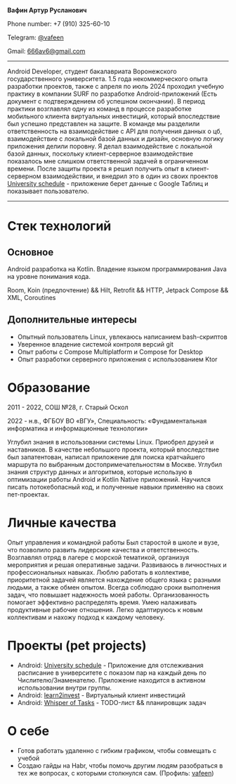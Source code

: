 **Вафин Артур Русланович**

Phone number: +7 (910) 325-60-10

Telegram: [@vafeen](https://t.me/vafeen)

Gmail: [666av6@gmail.com](https://mail.google.com/mail/?view=cm&fs=1&to=666av6@gmail.com)

___

Android Developer, студент бакалавриата Воронежского государственного университета.
1.5 года некоммерческого опыта разработки проектов, также с апреля по июль 2024 проходил учебную практику в компании SURF по разработке Android-приложений
(Есть документ с подтверждением об успешном окончании). В период практики возглавлял одну из команд в процессе разработке мобильного клиента виртуальных инвестиций, который впоследствие был успешно представлен на защите.
В команде мы разделили ответственность на взаимодействие с API для получения данных о цб, взаимодействие с локальной базой данных и дизайн, основную логику приложения делили поровну. Я делал взаимодействие с локальной базой данных, поскольку клиент-серверное взаимодействие показалось мне слишком ответственной задачей в ограниченном времени.
После защиты проекта я решил получить опыт в клиент-серверном взаимодействии, и внедрил это в один из своих проектов [University schedule](https://github.com/vafeen/UniversitySchedule) - приложение берет данные с Google Таблиц и показывает пользователю.

___

# Стек технологий

## Основное

Android разработка на Kotlin. Владение языком программирования Java на уровне понимания кода.

Room, Koin (предпочтение) && Hilt, Retrofit && HTTP, Jetpack Compose && XML, Coroutines

## Дополнительные интересы

- Опытный пользователь Linux, увлекаюсь написанием bash-скриптов
- Уверенное владение системой контроля версий git
- Опыт работы с Compose Multiplatform и Compose for Desktop
- Опыт разработки серверного приложения с использованием Ktor

# Образование

2011 - 2022, СОШ №28, г. Старый Оскол

2022 - н.в., ФГБОУ ВО «ВГУ»,
Специальность: «Фундаментальная информатика и информационные технологии»

Углубил знания в использовании системы Linux. Приобрел друзей и наставников. В качестве небольшого проекта, который впоследствие был запатентован, написал приложение для поиска кратчайшего маршрута по выбранным достопримечательностям в Москве.
Углубил знания структур данных и алгоритмов, которые использую в оптимизации работы Android и Kotlin Native приложений. Научился писать потокебопасный код, и полученные навыки применяю на своих пет-проектах.

# Личные качества

Опыт управления и командной работы
Был старостой в школе и вузе, что позволило развить лидерские качества и ответственность.
Возглавлял отряд в лагере с морской тематикой, организуя мероприятия и решая оперативные задачи.
Развиваюсь в личностных и профессиональных навыках.
Люблю работать в коллективе, приоритетной задачей является нахождение общего языка с разными людьми, а также обмен опытом.
Всегда соблюдаю сроки выполнения задач, что повышает надежность моей работы.
Организованность помогает эффективно распределять время.
Умею налаживать продуктивные рабочие отношения.
Легко адаптируюсь к новым коллективам и нахожу подход к каждому человеку.

# Проекты (pet projects)

- Android: [University schedule](https://github.com/vafeen/UniversitySchedule) - Приложение для отслеживания расписание в университете с показом пар на каждый день по Числителю/Знаменателю. Приложение находится в активном использовании внутри группы.
- Android: [learn2invest](https://github.com/vafeen/learn2Invest) - Виртуальный клиент инвестиций
- Android: [Whisper of Tasks](https://github.com/vafeen/Whisper-of-Tasks) - TODO-лист && планировщик задач

# О себе

- Готов работать удаленно с гибким графиком, чтобы совмещать с учебой
- Создаю гайды на Habr, чтобы помочь другим людям разобраться в тех же вопросах, с которыми столкнулся сам. (Профиль: [vafeen](https://habr.com/ru/users/vafeen/))
